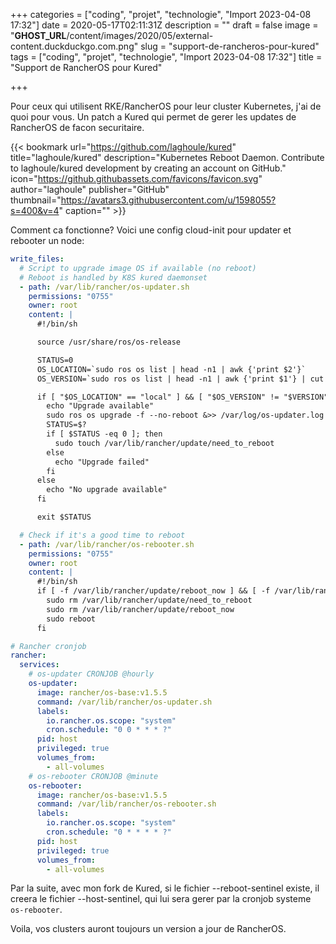 +++
categories = ["coding", "projet", "technologie", "Import 2023-04-08 17:32"]
date = 2020-05-17T02:11:31Z
description = ""
draft = false
image = "__GHOST_URL__/content/images/2020/05/external-content.duckduckgo.com.png"
slug = "support-de-rancheros-pour-kured"
tags = ["coding", "projet", "technologie", "Import 2023-04-08 17:32"]
title = "Support de RancherOS pour Kured"

+++


Pour ceux qui utilisent RKE/RancherOS pour leur cluster Kubernetes, j'ai de quoi pour vous. Un patch a Kured qui permet de gerer les updates de RancherOS de facon securitaire.

{{< bookmark url="https://github.com/laghoule/kured" title="laghoule/kured" description="Kubernetes Reboot Daemon. Contribute to laghoule/kured development by creating an account on GitHub." icon="https://github.githubassets.com/favicons/favicon.svg" author="laghoule" publisher="GitHub" thumbnail="https://avatars3.githubusercontent.com/u/1598055?s=400&v=4" caption="" >}}

Comment ca fonctionne? Voici une config cloud-init pour updater et rebooter un node:

```yaml
write_files:
  # Script to upgrade image OS if available (no reboot)
  # Reboot is handled by K8S kured daemonset
  - path: /var/lib/rancher/os-updater.sh
    permissions: "0755"
    owner: root
    content: |
      #!/bin/sh

      source /usr/share/ros/os-release

      STATUS=0
      OS_LOCATION=`sudo ros os list | head -n1 | awk {'print $2'}`
      OS_VERSION=`sudo ros os list | head -n1 | awk {'print $1'} | cut -d : -f 2`

      if [ "$OS_LOCATION" == "local" ] && [ "$OS_VERSION" != "$VERSION" ]; then
        echo "Upgrade available"
        sudo ros os upgrade -f --no-reboot &>> /var/log/os-updater.log
        STATUS=$?
        if [ $STATUS -eq 0 ]; then
          sudo touch /var/lib/rancher/update/need_to_reboot
        else
          echo "Upgrade failed"
        fi
      else
        echo "No upgrade available"
      fi

      exit $STATUS

  # Check if it's a good time to reboot
  - path: /var/lib/rancher/os-rebooter.sh
    permissions: "0755"
    owner: root
    content: |
      #!/bin/sh
      if [ -f /var/lib/rancher/update/reboot_now ] && [ -f /var/lib/rancher/update/need_to_reboot ]; then
        sudo rm /var/lib/rancher/update/need_to_reboot
        sudo rm /var/lib/rancher/update/reboot_now
        sudo reboot
      fi

# Rancher cronjob
rancher:
  services:
    # os-updater CRONJOB @hourly
    os-updater:
      image: rancher/os-base:v1.5.5
      command: /var/lib/rancher/os-updater.sh
      labels:
        io.rancher.os.scope: "system"
        cron.schedule: "0 0 * * * ?"
      pid: host
      privileged: true
      volumes_from:
        - all-volumes
    # os-rebooter CRONJOB @minute
    os-rebooter:
      image: rancher/os-base:v1.5.5
      command: /var/lib/rancher/os-rebooter.sh
      labels:
        io.rancher.os.scope: "system"
        cron.schedule: "0 * * * * ?"
      pid: host
      privileged: true
      volumes_from:
        - all-volumes
```

Par la suite, avec mon fork de Kured, si le fichier --reboot-sentinel existe, il creera le fichier --host-sentinel, qui lui sera gerer par la cronjob systeme `os-rebooter`.

Voila, vos clusters auront toujours un version a jour de RancherOS.


